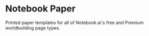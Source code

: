 # Notebook Paper

Printed paper templates for all of Notebook.ai's free and Premium worldbuilding page types.